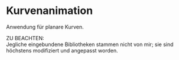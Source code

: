 # Kurvenanimation
Anwendung für planare Kurven.


ZU BEACHTEN:  
Jegliche eingebundene Bibliotheken stammen nicht von mir; sie sind höchstens modifiziert und angepasst worden.
